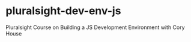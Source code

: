 # pluralsight-dev-env-js
Pluralsight Course on Building a JS Development Environment with Cory House 
